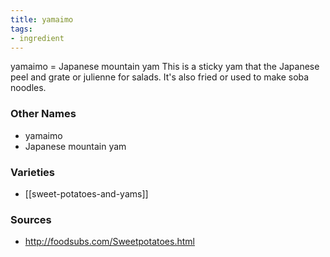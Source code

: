 ```yaml
---
title: yamaimo
tags:
- ingredient
---
```

yamaimo = Japanese mountain yam This is a sticky yam that the Japanese peel and grate or julienne for salads. It's also fried or used to make soba noodles.

### Other Names

* yamaimo
* Japanese mountain yam

### Varieties

* [[sweet-potatoes-and-yams]]

### Sources
* http://foodsubs.com/Sweetpotatoes.html
